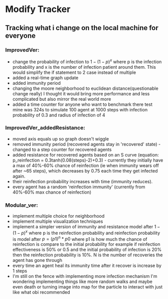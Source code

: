 # Modify Tracker
## Tracking what i change on the local machine for everyone
### ImprovedVer:
* change the probability of infection to $1 - (1 - p)^x$ where p is the infection probability and x is the number of infection patient around them. This would simplify the if statement to 2 case instead of multiple 
* added a real-time graph update
* added immunity period
* changing the moore neighborhood to euclidean distance(questionable change really) I thought it would bring more performance and less complicated but also mirror the real world more
* added a time counter for anyone who want to benchmark there test mine was 324s to simulate 100 agent at 1000 steps with infection probability of 0.3 and radius of infection of 4

### ImprovedVer_addedResistance:
* moved axis equals up so graph doesn't wiggle
* removed immunity period (recovered agents stay in 'recovered' state) - changed to a step counter for recovered agents
* added resistance for recovered agents based on an S curve (equation: p_reinfection = 0.3tanh(0.08(steps)-2)+0.3) - currently they initially have a max of 40%-60% chance of reinfection (ie when immunity wears off after ~65 steps), which decreases by 0.75 each time they get infected again.
* their reinfection probability increases with time (immunity reduces).
* every agent has a random 'reinfection immunity' (currently from 40%-60% max chance of reinfection)

### Modular_ver:
* implement multiple choice for neighborhood
* implement multiple visualization techniques
* implement a simpler version of immunity and resistance model after $1-(1-p)^x$ where p is the reinfection probability and reinfection probability is model after $p = (p1)^n * p0$ where p1 is how much the chance of reinfection is compare to the initial probability for example if reinfection effectiveness is 50% or 0.5 and the initial probability of infection is 20% then the reinfection probability is 10%. N is the number of recoveries the agent has gone through
* every time an agent heal its immunity time after it recover is increase by 1 steps
* I'm still on the fence with implementing more infection mechanism I'm wondering implementing things like more random walks and maybe even death or turning image into map for the particle to interact with just like what obi recommended
